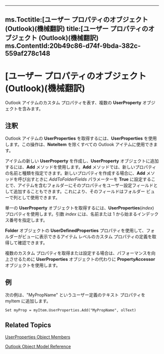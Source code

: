 

---
ms.Toctitle:[ユーザー プロパティのオブジェクト (Outlook)(機械翻訳)
title:[ユーザー プロパティのオブジェクト (Outlook)(機械翻訳)
ms.ContentId:20b49c86-d74f-9bda-382c-559af278c148
---
# [ユーザー プロパティのオブジェクト (Outlook)(機械翻訳)




Outlook アイテムのカスタム プロパティを表す、複数の **UserProperty** オブジェクトを含みます。

## 注釈
Outlook アイテムの **UserProperties** を取得するには、**UserProperties** を使用します。この操作は、**NoteItem** を除くすべての Outlook アイテムに使用できます。



アイテムの新しい **UserProperty** を作成し、**UserProperty** オブジェクトに追加するには、**Add** メソッドを使用します。**Add** メソッドでは、新しいプロパティの名前と種類を指定できます。新しいプロパティを作成する場合に、**Add** メソッドを呼び出すときに *AddToFolderFields* パラメーターを **True** に設定することで、アイテムを含むフォルダーにそのプロパティをユーザー設定フィールドとして追加することもできます。これにより、そのフィールドはフォルダー ビューで列として使用できます。



単一の **UserProperty** オブジェクトを取得するには、**UserProperties**(*index*) プロパティを使用します。引数 *index* には、名前または 1 から始まるインデックス番号を指定します。



**Folder** オブジェクトの **UserDefinedProperties** プロパティを使用して、フォルダーがビューに表示できるアイテム レベルのカスタム プロパティの定義を取得して確認できます。



複数のカスタム プロパティを取得または設定する場合は、パフォーマンスを向上させるために **UserProperties** オブジェクトの代わりに **PropertyAccessor** オブジェクトを使用します。



## 例
次の例は、"MyPropName" というユーザー定義のテキスト プロパティを myItem に追加します。

```vba
Set myProp = myItem.UserProperties.Add("MyPropName", olText)
```




## Related Topics

[UserProperties Object Members](b71f8a0b-3951-cfb0-89f2-df8851f3993d.md)

[Outlook Object Model Reference](73221b13-d8d8-99b8-3394-b95dbbfd5ddc.md)




